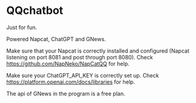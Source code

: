# QQchatbot
Just for fun.  

Powered Napcat, ChatGPT and GNews.  


  
Make sure that your Napcat is correctly installed and configured (Napcat listening on port 8081 and post through port 8080). Check https://github.com/NapNeko/NapCatQQ for help.  

Make sure your ChatGPT_API_KEY is correctly set up. Check https://platform.openai.com/docs/libraries for help.  

The api of GNews in the program is a free plan.

